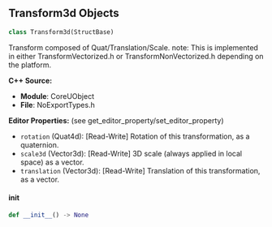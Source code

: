 ## Transform3d Objects

```python
class Transform3d(StructBase)
```

Transform composed of Quat/Translation/Scale.
note: This is implemented in either TransformVectorized.h or TransformNonVectorized.h depending on the platform.

**C++ Source:**

- **Module**: CoreUObject
- **File**: NoExportTypes.h

**Editor Properties:** (see get_editor_property/set_editor_property)

- ``rotation`` (Quat4d):  [Read-Write] Rotation of this transformation, as a quaternion.
- ``scale3d`` (Vector3d):  [Read-Write] 3D scale (always applied in local space) as a vector.
- ``translation`` (Vector3d):  [Read-Write] Translation of this transformation, as a vector.

<a id="unreal.Transform3d.__init__"></a>

#### __init__

```python
def __init__() -> None
```

<a id="unreal.Rotator3d"></a>